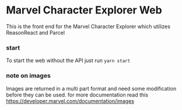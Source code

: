 # Marvel Character Explorer Web
This is the front end for the Marvel Character Explorer which utilizes ReasonReact and Parcel

### start
To start the web without the API just run
`yarn start`

### note on images
Images are returned in a multi part format and need some modification before they can be used. for more documentation read this https://developer.marvel.com/documentation/images